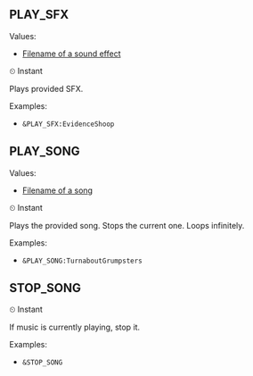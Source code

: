 ## PLAY_SFX
Values: 
  - [Filename of a sound effect](../constants.md#SfxAssetName)

⏲ Instant

Plays provided SFX.

Examples: 
  - `&PLAY_SFX:EvidenceShoop`

## PLAY_SONG
Values: 
  - [Filename of a song](../constants.md#SongAssetName)

⏲ Instant

Plays the provided song. Stops the current one. Loops infinitely.

Examples: 
  - `&PLAY_SONG:TurnaboutGrumpsters`

## STOP_SONG

⏲ Instant

If music is currently playing, stop it.

Examples: 
  - `&STOP_SONG`